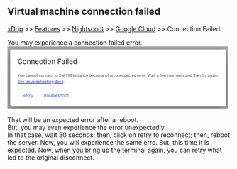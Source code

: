 ## Virtual machine connection failed
[xDrip](../../README.md) >> [Features](../Features_page.md) >> [Nightscout](../Nightscout_page.md) >> [Google Cloud](./GoogleCloud.md) >> Connection Failed  
  
You may experience a connection failed error.  
![](./images/ConnectionFailed.png)  
  
That will be an expected error after a reboot.  
But, you may even experience the error unexpectedly.  
In that case, wait 30 seconds;  then, click on retry to reconnect;  then, reboot the server.  Now, you will experience the same erro.  But, this time it is expected.  Now, when you bring up the terminal again, you can retry what led to the original disconnect.  
 
